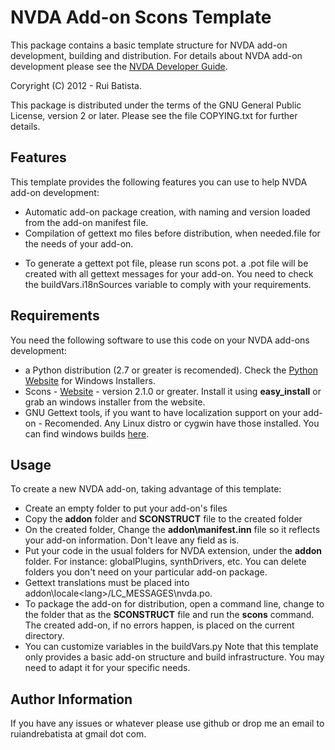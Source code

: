 # NVDA Add-on Scons Template

This package contains a basic template structure for NVDA add-on development, building and distribution.
For details about NVDA add-on development please see the [NVDA Developer Guide](http://www.nvda-project.org/documentation/developerGuide.html).

Coryright (C) 2012 - Rui Batista.

This package is distributed under the terms of the GNU General Public License, version 2 or later. Please see the file COPYING.txt for further details.

## Features

This template provides the following features you can use to help NVDA add-on development:
* Automatic add-on package creation, with naming and version loaded from the add-on manifest file.
* Compilation of gettext mo files before distribution, when needed.file for the needs of your add-on.
- To generate a gettext pot file, please run scons pot. a <adon-name>.pot file will be created with all gettext messages for your add-on. You need to check the buildVars.i18nSources variable to comply with your requirements.


## Requirements

You need the following software to use this code on your NVDA add-ons development:

- a Python distribution (2.7 or greater is recomended). Check the [Python Website](http://www.python.org) for Windows Installers.
- Scons - [Website](http://www.scons.org/) - version 2.1.0 or greater. Install it using **easy_install** or grab an windows installer from the website.
- GNU Gettext tools, if you want to have localization support on your add-on - Recomended. Any Linux distro or cygwin have those installed. You can find windows builds [here](http://gnuwin32.sourceforge.net/downlinks/gettext.php).

## Usage

To create a new NVDA add-on, taking advantage of this template: 

- Create an empty folder to put your add-on's files
- Copy the **addon** folder and **SCONSTRUCT** file to the created folder
- On the created folder, Change the **addon\manifest.inn** file so it reflects your add-on information. Don't leave any field as is.
- Put your code in the usual folders for NVDA extension, under the **addon** folder. For instance: globalPlugins, synthDrivers, etc. You can delete folders you don't need on your particular add-on package.
- Gettext translations must be placed into addon\locale\<lang>/LC_MESSAGES\nvda.po.
- To package the add-on for distribution, open a command line, change to the folder that as the **SCONSTRUCT** file and run the **scons** command. The created add-on, if no errors happen, is placed on the current directory.
- You can customize variables in the buildVars.py 
Note that this template only provides a basic add-on structure and build infrastructure. You may need to adapt it for your specific needs.


## Author Information

If you have any issues or whatever please use github or drop me an email to ruiandrebatista at gmail dot com.

